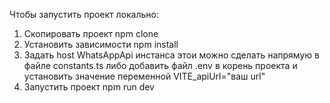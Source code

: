 Чтобы запустить проект локально:

1. Скопировать проект npm clone
2. Установить зависимости npm install
3. Задать host WhatsAppApi инстанса этои можно сделать напрямую в файле constants.ts либо добавить файл .env в корень проекта и установить значение переменной
   VITE_apiUrl="ваш url"
4. Запустить проект npm run dev
